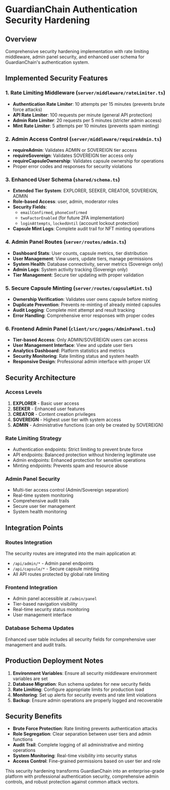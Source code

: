 # GuardianChain Authentication Security Hardening

## Overview
Comprehensive security hardening implementation with rate limiting middleware, admin panel security, and enhanced user schema for GuardianChain's authentication system.

## Implemented Security Features

### 1. Rate Limiting Middleware (`server/middleware/rateLimiter.ts`)
- **Authentication Rate Limiter**: 10 attempts per 15 minutes (prevents brute force attacks)
- **API Rate Limiter**: 100 requests per minute (general API protection)
- **Admin Rate Limiter**: 20 requests per 5 minutes (stricter admin access)
- **Mint Rate Limiter**: 5 attempts per 10 minutes (prevents spam minting)

### 2. Admin Access Control (`server/middleware/requireAdmin.ts`)
- **requireAdmin**: Validates ADMIN or SOVEREIGN tier access
- **requireSovereign**: Validates SOVEREIGN tier access only
- **requireCapsuleOwnership**: Validates capsule ownership for operations
- Proper error codes and responses for security violations

### 3. Enhanced User Schema (`shared/schema.ts`)
- **Extended Tier System**: EXPLORER, SEEKER, CREATOR, SOVEREIGN, ADMIN
- **Role-based Access**: user, admin, moderator roles
- **Security Fields**: 
  - `emailConfirmed`, `phoneConfirmed`
  - `twoFactorEnabled` (for future 2FA implementation)
  - `loginAttempts`, `lockedUntil` (account lockout protection)
- **Capsule Mint Logs**: Complete audit trail for NFT minting operations

### 4. Admin Panel Routes (`server/routes/admin.ts`)
- **Dashboard Stats**: User counts, capsule metrics, tier distribution
- **User Management**: View users, update tiers, manage permissions
- **System Health**: Database connectivity, server metrics (Sovereign only)
- **Admin Logs**: System activity tracking (Sovereign only)
- **Tier Management**: Secure tier updating with proper validation

### 5. Secure Capsule Minting (`server/routes/capsuleMint.ts`)
- **Ownership Verification**: Validates user owns capsule before minting
- **Duplicate Prevention**: Prevents re-minting of already minted capsules
- **Audit Logging**: Complete mint attempt and result tracking
- **Error Handling**: Comprehensive error responses with proper codes

### 6. Frontend Admin Panel (`client/src/pages/AdminPanel.tsx`)
- **Tier-based Access**: Only ADMIN/SOVEREIGN users can access
- **User Management Interface**: View and update user tiers
- **Analytics Dashboard**: Platform statistics and metrics
- **Security Monitoring**: Rate limiting status and system health
- **Responsive Design**: Professional admin interface with proper UX

## Security Architecture

### Access Levels
1. **EXPLORER** - Basic user access
2. **SEEKER** - Enhanced user features
3. **CREATOR** - Content creation privileges
4. **SOVEREIGN** - Highest user tier with system access
5. **ADMIN** - Administrative functions (can only be created by SOVEREIGN)

### Rate Limiting Strategy
- Authentication endpoints: Strict limiting to prevent brute force
- API endpoints: Balanced protection without hindering legitimate use
- Admin endpoints: Enhanced protection for sensitive operations
- Minting endpoints: Prevents spam and resource abuse

### Admin Panel Security
- Multi-tier access control (Admin/Sovereign separation)
- Real-time system monitoring
- Comprehensive audit trails
- Secure user tier management
- System health monitoring

## Integration Points

### Routes Integration
The security routes are integrated into the main application at:
- `/api/admin/*` - Admin panel endpoints
- `/api/capsule/*` - Secure capsule minting
- All API routes protected by global rate limiting

### Frontend Integration
- Admin panel accessible at `/admin/panel`
- Tier-based navigation visibility
- Real-time security status monitoring
- User management interface

### Database Schema Updates
Enhanced user table includes all security fields for comprehensive user management and audit trails.

## Production Deployment Notes

1. **Environment Variables**: Ensure all security middleware environment variables are set
2. **Database Migration**: Run schema updates for new security fields
3. **Rate Limiting**: Configure appropriate limits for production load
4. **Monitoring**: Set up alerts for security events and rate limit violations
5. **Backup**: Ensure admin operations are properly logged and recoverable

## Security Benefits

- **Brute Force Protection**: Rate limiting prevents authentication attacks
- **Role Segregation**: Clear separation between user tiers and admin functions
- **Audit Trail**: Complete logging of all administrative and minting operations
- **System Monitoring**: Real-time visibility into security status
- **Access Control**: Fine-grained permissions based on user tier and role

This security hardening transforms GuardianChain into an enterprise-grade platform with professional authentication security, comprehensive admin controls, and robust protection against common attack vectors.